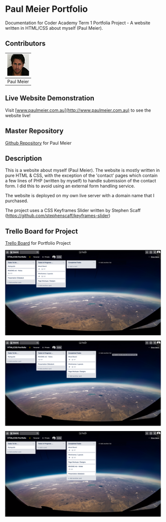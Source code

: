 
# Paul Meier Portfolio

Documentation for Coder Academy Term 1 Portfolia Project - A website written in HTML/CSS about myself (Paul Meier).

## Contributors
| [![Paul Meier](/docs/paul-meier-70px-70px.jpg)](https://github.com/fiterr-paul) |
|-----------|
| Paul Meier |

## Live Website Demonstration
Visit [www.paulmeier.com.au](http://www.paulmeier.com.au) to see the website live!

## Master Repository
[Github Repository](https://github.com/fiterr-paul/portfolio) for Paul Meier

## Description
This is a website about myself (Paul Meier). The website is mostly written in pure HTML & CSS, with the exception of the 'contact' pages which contain a few lines of PHP (written by myself) to handle submission of the contact form. I did this to avoid using an external form handling service.

The website is deployed on my own live server with a domain name that I purchased.

The project uses a CSS Keyframes Slider written by Stephen Scaff (https://github.com/stephenscaff/keyframes-slider)

## Trello Board for Project
[Trello Board](https://trello.com/b/4nYwKb5p/html-css-portfolio) for Portfolio Project

![Screenshot 1](/docs/trello-1.png)

![Screenshot 2](/docs/trello-2.png)

![Screenshot 3](/docs/trello-3.png)

